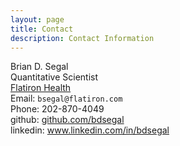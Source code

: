 ```yaml
---
layout: page
title: Contact
description: Contact Information
---
```


<div class="container">
    <div class="row-fluid">
        <div class="span5">
            Brian D. Segal<br/>
            Quantitative Scientist<br/>
            <a href="http://www.flatiron.com"> Flatiron Health</a><br/>
            Email: <code>bsegal@flatiron.com</code><br/>
            Phone: 202-870-4049<br/>
            github: <a href="https://github.com/bdsegal">github.com/bdsegal</a><br/>
            linkedin: <a href="https://www.linkedin.com/in/bdsegal">www.linkedin.com/in/bdsegal</a>
        </div>
    </div>
</div>
